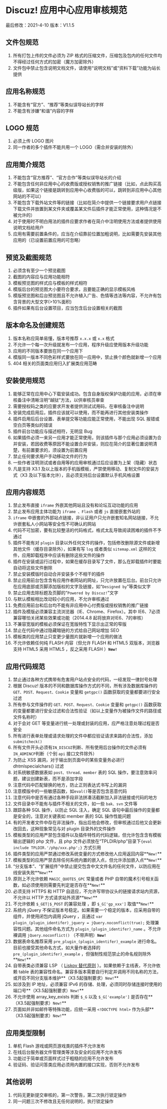 # Discuz! 应用中心应用审核规范
最后修改：2021-4-10 版本：V1.1.5 

## 文件包规范
1. 所有打包上传的文件必须为 ZIP 格式的压缩文件，压缩包及包内的任何文件均不得经过任何方式的加密（魔方加密除外）
1. 文件包中禁止包含说明文档文件，请使用“说明文档”或“资料下载”功能为站长提供

## 应用名称规范
1. 不能含有“官方”、“推荐”等类似误导站长的字样
1. 不能含有涉嫌“和谐”内容的字样

## LOGO 规范
1. 必须上传 LOGO 图片
1. 同一作者的多个插件不能共用一个 LOGO（需合并安装的除外）

## 应用简介规范
1. 不能包含“官方推荐”、“官方合作”等类似误导站长的介绍
1. 不能包含任何非应用中心的收费版或授权销售的推广链接（比如，点此购买高级版，如果这个链接是跳转到应用中心收费版的可以，跳转到非应用中心其他网站的不可以）
1. 不能包含下载外站文件等的链接（比如在简介中提供一个链接要求用户点链接下载文件并放置到某文件夹或覆盖某文件后插件才能正常使用，这种情况是不被允许的）
1. 对于使用时不明白用法的插件应要求作者在简介中注明使用方法或者提供使用说明文档给用户
1. 应用有需要前置条件的，应当在介绍靠前位置加粗说明，比如需要先安装其他应用的（已设置前置应用的可忽略）

## 预览及截图规范
1. 必须含有至少一个预览截图
1. 截图的内容应与应用功能相符
1. 模板预览图的样式应与模板的样式相符
1. 模版后台的预览图大小要符合要求，且要能正确的显示模板风格
1. 模版预览图和后台预览图且不允许植入广告、色情等违法等内容，不允许有包含背景的大型文字(>10%面积)
1. 插件如果有后台设置项目，应当包含后台设置相关的截图

## 版本命名及创建规范
1. 版本名称应简单易懂，版本号推荐 `x.x.x` 或 `x.x` 格式
1. 不允许一个每一次升级就发布一个应用，程序升级应使用版本升级功能
1. 应用的不同版本要放在同一个应用下
1. 模版同一版本不同色彩样式要放在同一应用中，禁止换个颜色就新增一个应用
1. 404 相关的页面类应用归入扩展类应用范畴

## 安装使用规范
1. 能够正常在应用中心下载安装成功。包含自身版权保护功能的应用，必须在审核备注中清晰注明“越狱”方法，以供审核员审查
1. 需要授权码之类的应要求开发者提供测试试用码，在审核备注中说明
1. 安装完成启用后，插件应该就可以使用，而不能再进行其他安装类操作
1. 插件启用后后台设置、表单提交等功能应能正常使用，不能出现 SQL 报错或空白页等类似的错误
1. 插件前台功能应与描述相符，无明显 Bug
1. 如果插件必须一来另一应用才能正常使用，则该插件与那个应用必须设置为合并安装，若因收费等原因不能设置合并安装，则应在简介的显著位置说明清楚，有前置要求的，须设置为前置应用
1. 禁止任何要求用户手动移动文件的行为
1. 一些作者注明测试或者自用等的应用审核通过后应设置为上架（隐藏）状态
1. 凡是支持 X3.1 及以上版本的手机版模板，严禁使用移动、复制文件的安装方式（X3 及以下版本允许），且必须支持后台设置默认手机风格设置

## 应用内容规范
1. 禁止发布直接 `iframe` 外嵌其他网站且没有和论坛互动功能的应用
1. 禁止发布应用主体功能为 `iframe 、Flash` 或者 `js` 直接嵌套外站的
1. `iframe` 中嵌套的外部站点链接，非认证用户只允许嵌套知名网站链接，不允许嵌套私人小网站等安全性不可确认的网站
1. 代码不可加密，要有比较整洁的代码格式，格式太乱导致阅读困难的插件不予通过
1. 插件不能有对 `plugin` 目录以外任何文件的操作，包括修改删除源文件或新增其他文件（缓存目录除外），如果有写 `log` 或者类似 `sitemap.xml` 这样的文件，应用卸载程序中应该有删除这些文件的操作
1. 插件在安装或运行过程中，如果在缓存目录写了文件，那么在卸载插件时要能自动将这些文件删除
1. 禁止安装模版时自动合并安装多个不相干的插件
1. 禁止应用前台包含含有应用作者网站的网址，只允许放置在后台。前台只允许在应用底部或页脚添加版权的文字及链接，如“`Designed by`”等类似文字
1. 禁止应用去除标题及页脚的“`Powered by Discuz!`”文字
1. 与默认模板相比改动较小的应用，不允许审核通过
1. 免费应用前台和后台均不能有非应用中心付费版或授权销售的推广链接
1. 插件及模版必须兼容主流浏览器（IE、Chrome、Firefox）。其中 IE6、7必须兼容哪怕关闭某些效果或功能（2014.4.8 起将放弃对IE6、7的审核） 
1. 不兼容宽版的模板必须保证在宽版特性下显示出正常的窄版 
1. 禁止在代码中通过隐藏暗链的方式给自己网站增加 SEO 
1. 模板类的应用禁止只变更少量图片就新增一个应用的做法 
1. 不允许依赖任何纯 FLASH 内容（但允许 FLASH 和 HTML5 双版本，浏览器支持 HTML5 采用 HTML5 ，反之采用 FLASH ）**`New!`**

## 应用代码规范
1. 禁止通过各种方式携带有危害用户站点安全的代码，一经发现一律封号处理
1. 根据 Discuz! 版本的不同和数据库操作方式的不同，所有涉及数据库操作的 `GET、POST、Request、Cookie` 变量和 `getgpc()` 函数获取的变量都要进行安全过滤
1. 所有参与文件操作的 `GET、POST、Request、Cookie` 变量和 `getgpc()` 函数获取的变量都要进行安全过滤和合法性验证（如以上变量作为被操作文件的路径或文件名称时）
1. 对于会对 GET 等变量进行统一处理或封装的应用，应严格注意处理过程是否安全
1. 所有进行表单处理或请求处理的文件中都应验证请求来路的合法性，添加`submitcheck()`
1. 所有文件开头必须有`IN_DISCUZ`判断、所有使用后台操作的文件必须有`IN_ADMINCP`判断（个别 `api` 接口文件除外）
1. 为防止 XSS 漏洞，对于输出到页面中的某些变量务必进行 dhtmlspecialchars() 过滤
1. 对系统敏感数据表如 `post、thread、member` 表的 SQL 操作，要注意效率问题，建议创建新表，而不是添加字段
1. 注意代码中匹配替换的地方，防止正则表达式书写上的漏洞
1. 注意模版中的一些敏感函数，如`eval()`等是否包含恶意代码
1. 注意代码中是否有通过各种手段非法拼凑活截断加入非法链接或代码的地方
1. 文件目录中不能有与插件不相关的文件，如一些 `bak、svn` 文件等
1. 跟踪各种 SQL 操作，以防止 SQL 注入，确定 SQL 语句中最后操作的变量都是安全的，注意对关键表如 member 表的 SQL 操作性能问题
1. 有的开发者文件中存在非法操作，指出后他会修改，但审核通过后他又会更新改回去，这种现象常见与对 plugin 目录外的文件操作
1. 模板类型的应用严禁包含插件以及插件特性的代码逻辑，但允许包含含有模板输出逻辑的 php 文件，且 php 文件必须放在“TPLDIR/php”目录下`{eval include TPLDIR.'/php/xxx.php';}` 方式引用
1. 插件类型的应用严禁通过修改系统变量的方式修改他人应用返回内容**`New!`**
1. 模板类型的应用严禁去除任何系统内置的嵌入点，但允许添加嵌入点**`New!`**
1. “分支版本”、“扩展组件”中禁止提交包含中文文件名的任何文件，以防应用在线安装失败**`New!`**
1. 原则上不允许依赖 `MAGIC_QUOTES_GPC` 常量或者 PHP 自带的魔术引号相关函数，如必须使用则需要先判定是否存在**`New!`**
1. 必须支持 HTTPS 和 HTTP 自适应，不允许写带协议头的链接请求站内资源，不允许以 HTTP 方式请求站外资源**`New!`**
1. 不允许依赖 `$_GET|$_POST` 的兼容处理 ，即 `$_G['gp_xxx']` 取值**`New!`**
1. 系统内 jQuery 不保证版本号稳定。如果需要一个稳定的版本，应采用自带的组件，并使用闭包内调用 jQuery ，且通过 `var plugin_(plugin_identifer)_jquery = jQuery.noconflict(true);` 处理兼容性问题。其他组件命名方式为 `plugin_(plugin_identifer)_name` 。不允许裸调用 `jQuery.noconflict()` （不带声明）**`New!`**
1. 数据表命名推荐采用 `pre_plugin_(plugin_identifer)_example` 进行命名。目前也接受其他命名方式，如大量作者选择的 `pre_(plugin_identifer)_example` ，但强制性规范禁止的命名规则除外**`New!`**
1. 自带表类必须兼容 LSP （ [Liskov 替代原则](https://php.watch/articles/php-lsp) ）。如果依赖于主线表，不允许依赖 table 表的兼容性命名。兼容多版本需要自行判定并调用不同名称的方法，或开启不同分支版本维护**（X3.5起强制要求）`New!`**
1. 如涉及到 IP 地址，必须兼容 IPv6 的存储、处理，必须同时存储连接时使用的端口号**（X3.5起强制要求）`New!`**
1. 不允许使用 array_key_exists 判断 `$_G` 以及 `$_G['example']` 是否存在**（X3.5起强制要求）`New!`**
1. 页面如并非如邮件等特殊功能，应统一采用 `<!DOCTYPE html>` 作为头部**（X3.5起强制要求）`New!`**

## 应用类型限制
1. 单机 Flash 游戏或网页游戏类的插件不允许发布
1. 在线后台服务器文件管理类等涉及安全的应用不允许发布
1. 功能过于简单或页面样式过于粗糙的应用不允许发布
1. 验证码、验证问答类应用必须用内置的接口实现，否则不允许发布

## 其他说明
1. 代码无更新提交审核的，第一次警告，第二次执行锁定操作
1. 同一问题三次不修改且无任何说明的，执行锁定操作

